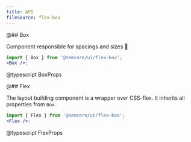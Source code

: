 ```yaml
---
title: API
fileSource: flex-box
---
```


@## Box

Component responsible for spacings and sizes 📐

```jsx
import { Box } from '@semcore/ui/flex-box';
<Box />;
```

@typescript BoxProps

@## Flex

The layout building component is a wrapper over CSS-flex. It inherits all properties from `Box`.

```jsx
import { Flex } from '@semcore/ui/flex-box';
<Flex />;
```

@typescript FlexProps
